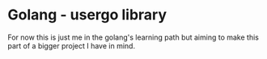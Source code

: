 # Golang - usergo library

For now this is just me in the golang's learning path but aiming to make this part of a bigger project I have in mind.

